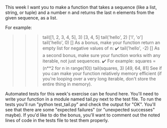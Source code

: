 This week I want you to make a function that takes a sequence (like a list, string, or tuple) and a number n and returns the last n elements from the given sequence, as a list.

For example:
>>> tail([1, 2, 3, 4, 5], 3)
[3, 4, 5]
>>> tail('hello', 2)
['l', 'o']
>>> tail('hello', 0)
[]
As a bonus, make your function return an empty list for negative values of n: ✔️
>>> tail('hello', -2)
[]
As a second bonus, make sure your function works with any iterable, not just sequences. ✔️ For example:
>>> squares = (n**2 for n in range(10))
>>> tail(squares, 3)
[49, 64, 81]
See if you can make your function relatively memory efficient (if you're looping over a very long iterable, don't store the entire thing in memory).

Automated tests for this week's exercise can be found here. You'll need to write your function in a module named tail.py next to the test file. To run the tests you'll run "python test_tail.py" and check the output for "OK". You'll see that there are some "expected failures" (or "unexpected successes" maybe). If you'd like to do the bonus, you'll want to comment out the noted lines of code in the tests file to test them properly.